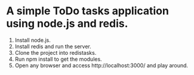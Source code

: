 # A simple ToDo tasks application using node.js and redis.

1) Install node.js.
2) Install redis and run the server.
3) Clone the project into redistasks.
4) Run npm install to get the modules.
5) Open any browser and access http://localhost:3000/ and play around.